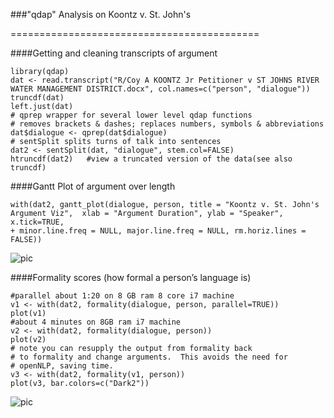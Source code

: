 ###"qdap" Analysis on Koontz v. St. John's

===========================================

####Getting and cleaning transcripts of argument

```{r}
library(qdap)
dat <- read.transcript("R/Coy A KOONTZ Jr Petitioner v ST JOHNS RIVER WATER MANAGEMENT DISTRICT.docx", col.names=c("person", "dialogue"))
truncdf(dat)
left.just(dat)
# qprep wrapper for several lower level qdap functions
# removes brackets & dashes; replaces numbers, symbols & abbreviations
dat$dialogue <- qprep(dat$dialogue)  
# sentSplit splits turns of talk into sentences
dat2 <- sentSplit(dat, "dialogue", stem.col=FALSE)  
htruncdf(dat2)   #view a truncated version of the data(see also truncdf)
```

####Gantt Plot of argument over length

```{r}
with(dat2, gantt_plot(dialogue, person, title = "Koontz v. St. John's Argument Viz",  xlab = "Argument Duration", ylab = "Speaker", x.tick=TRUE,
+ minor.line.freq = NULL, major.line.freq = NULL, rm.horiz.lines = FALSE))
```

![pic](http://patellis.files.wordpress.com/2014/04/rplot6.png)

####Formality scores (how formal a person’s language is)

```{r}
#parallel about 1:20 on 8 GB ram 8 core i7 machine
v1 <- with(dat2, formality(dialogue, person, parallel=TRUE))
plot(v1)
#about 4 minutes on 8GB ram i7 machine
v2 <- with(dat2, formality(dialogue, person)) 
plot(v2)
# note you can resupply the output from formality back
# to formality and change arguments.  This avoids the need for
# openNLP, saving time.
v3 <- with(dat2, formality(v1, person))
plot(v3, bar.colors=c("Dark2"))
```

![pic](http://patellis.files.wordpress.com/2014/04/rplot013.png)


